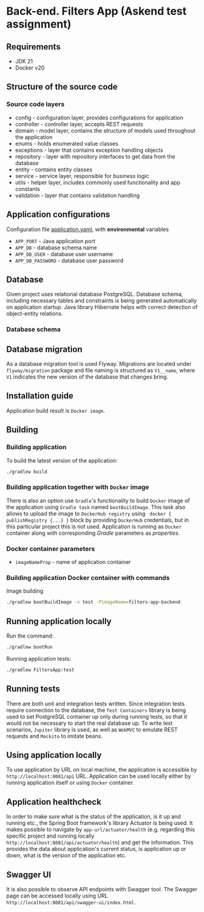 # Back-end. Filters App (Askend test assignment)

## Requirements

* JDK 21
* Docker v20

## Structure of the source code

### Source code layers

* config - configuration layer, provides configurations for application
* controller - controller layer, accepts REST requests
* domain - model layer, contains the structure of models used throughout the application
* enums - holds enumerated value classes
* exceptions - layer that contains exception handling objects
* repository - layer with repository interfaces to get data from the database
* entity - contains entity classes
* service - service layer, responsible for business logic
* utils - helper layer, includes commonly used functionality and app constants
* validation - layer that contains validation handling

## Application configurations

Configuration file [application.yaml](src/main/resources/application.yaml),
with **environmental** variables

* `APP_PORT` - Java application port
* `APP_DB` - database schema name
* `APP_DB_USER` - database user username
* `APP_DB_PASSWORD` - database user password

## Database

Given project uses relational database PostgreSQL. Database schema, including necessary tables and constraints is
being generated automatically on application startup. Java library Hibernate helps with correct detection of
object-entity relations.

### Database schema


## Database migration
As a database migration tool is used Flyway. Migrations are located under `flyway/migration` package
and file naming is structured as `V1__name`, where `V1` indicates the new version of the database that changes bring.

## Installation guide

Application build result is `Docker image`.

## Building

### Building application
To build the latest version of the application:
```sh
./gradlew build
```

### Building application together with `Docker` image
There is also an option use `Gradle`'s functionality to build `Docker` image of the application using `Gradle task`
named `bootBuildImage`. This task also allows to upload the image to `DockerHub registry` using ` docker { publishRegistry {...} }`
block by providing `DockerHub` credentials, but in this particular project this is not used.
Application is running as `Docker` container along with corresponding _Gradle_ parameters as _properties_.

### Docker container parameters

* `imageNameProp` - name of application container

### Building application Docker container with commands
Image building

```sh
./gradlew bootBuildImage -x test -PimageName=filters-app-backend
```

## Running application locally

Run the command:
```sh
./gradlew bootRun
```

Running application tests:

```sh
./gradlew FiltersApp:test
```

## Running tests
There are both unit and integration tests written. Since integration tests require connection to the database,
the `Test Containers` library is being used to set PostgreSQL container up only during running tests, so that
it would not be necessary to start the real database up. To write test scenarios, `Jupiter` library is used,
as well as `WebMVC` to emulate REST requests and `Mockito` to imitate beans.

## Using application locally
To use application by URL on local machine, the application is accessible by `http://localhost:8081/api` URL.
Application can be used locally either by running application itself or using `Docker` container.

## Application healthcheck
In order to make sure what is the status of the application, is it up and running etc., the Spring Boot framework's
library Actuator is being used. It makes possible to navigate by `app-url/actuator/health` (e.g. regarding
this specific project and running locally `http://localhost:8081/api/actuator/health`) and get the information.
This provides the data about application's current status, is application up or down, what is the version of the application etc.

## Swagger UI
It is also possible to observe API endpoints with Swagger tool. The Swagger page can be accessed locally
using URL `http://localhost:8081/api/swagger-ui/index.html`.
